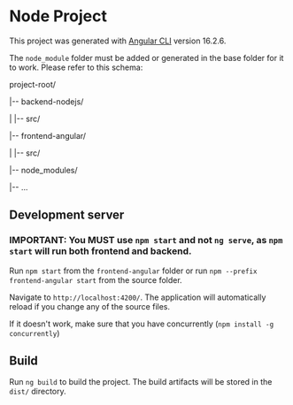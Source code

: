 # Node Project

This project was generated with [Angular CLI](https://github.com/angular/angular-cli) version 16.2.6.

The `node_module` folder must be added or generated in the base folder for it to work. 
Please refer to this schema:

project-root/

|-- backend-nodejs/

|   |-- src/

|-- frontend-angular/

|   |-- src/

|-- node_modules/

|-- ...

## Development server

### IMPORTANT: You MUST use `npm start` and not `ng serve`, as `npm start` will run both frontend and backend.

Run `npm start` from the `frontend-angular` folder or run `npm --prefix frontend-angular start` from the source folder. 

Navigate to `http://localhost:4200/`. The application will automatically reload if you change any of the source files.

If it doesn't work, make sure that you have concurrently (`npm install -g concurrently`)

## Build

Run `ng build` to build the project. The build artifacts will be stored in the `dist/` directory.

